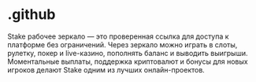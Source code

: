 # .github
Stake рабочее зеркало — это проверенная ссылка для доступа к платформе без ограничений. Через зеркало можно играть в слоты, рулетку, покер и live-казино, пополнять баланс и выводить выигрыши. Моментальные выплаты, поддержка криптовалют и бонусы для новых игроков делают Stake одним из лучших онлайн-проектов.
